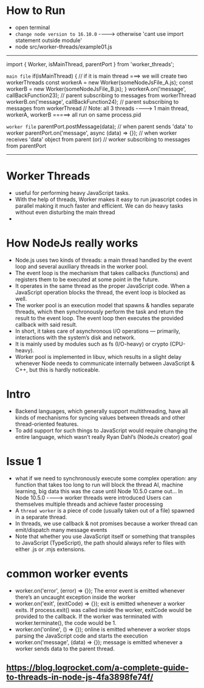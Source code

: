 # How to Run
- open terminal
- `change node version to 16.10.0` ----> otherwise 'cant use import statement outside module'
- node src/worker-threads/example01.js
------------------------------------------------------------------------------------------------------------------------

import { 
    Worker, 
    isMainThread,
    parentPort
} from 'worker_threads';

`main file`
if(isMainThread) {                                                      // if it is main thread ===> we will create two workerThreads
    const workerA = new Worker(someNodeJsFile_A.js);
    const workerB = new Worker(someNodeJsFile_B.js);
}
workerA.on('message', callBackFunction23);                  // parent subscribing to messages from workerThread
workerB.on('message', callBackFunction24);                  // parent subscribing to messages from workerThread
// Note: all 3 threads ----> 1 main thread, workerA, workerB =====> all run on same process.pid

`worker file`
parentPort.postMessage(data);                               // when parent sends 'data' to worker
parentPort.on('message', async (data) => {});               // when worker receives 'data' object from parent (or) 
                                                                // worker subscribing to messages from parentPort

------------------------------------------------------------------------------------------------------------------------
# Worker Threads
- useful for performing heavy JavaScript tasks. 
- With the help of threads, Worker makes it easy to run javascript codes in parallel 
    making it much faster and efficient. 
    We can do heavy tasks without even disturbing the main thread
- 

# How NodeJs really works
- Node.js uses two kinds of threads: 
    a main thread handled by the event loop 
    and several auxiliary threads in the worker pool.
- The event loop is the mechanism that takes callbacks (functions) and registers them to be executed at some point in the future. 
- It operates in the same thread as the proper JavaScript code. 
    When a JavaScript operation blocks the thread, the event loop is blocked as well.
- The worker pool is an execution model that spawns & handles separate threads, 
    which then synchronously perform the task and return the result to the event loop. 
    The event loop then executes the provided callback with said result.
- In short, it takes care of asynchronous I/O operations — primarily, interactions with the system’s disk and network. 
- It is mainly used by modules such as fs (I/O-heavy) or crypto (CPU-heavy). 
- Worker pool is implemented in libuv, 
    which results in a slight delay whenever Node needs to communicate internally between JavaScript & C++, but this is hardly noticeable.

# Intro
- Backend languages, which generally support multithreading, 
    have all kinds of mechanisms for syncing values between threads and other thread-oriented features. 
- To add support for such things to JavaScript would require changing the entire language, 
    which wasn’t really Ryan Dahl’s (NodeJs creator) goal



# Issue 1
- what if we need to synchronously execute some complex operation: 
    any function that takes too long to run will block the thread
    AI, machine learning, big data
    this was the case until Node 10.5.0 came out... In Node 10.5.0 ----> worker threads were introduced
    Users can themselves multiple threads and achieve faster processing
- A `thread worker` is a piece of code (usually taken out of a file) spawned in a separate thread.
- In threads, we use callback & not promises because
    a worker thread can emit/dispatch many message events
- Note that whether you use JavaScript itself or something that transpiles to JavaScript (TypeScript), 
    the path should always refer to files with either .js or .mjs extensions.

# common worker events
- worker.on('error', (error) => {});
    The error event is emitted whenever there’s an uncaught exception inside the worker
- worker.on('exit', (exitCode) => {});
    exit is emitted whenever a worker exits. 
    If process.exit() was called inside the worker, exitCode would be provided to the callback. 
    If the worker was terminated with worker.terminate(), the code would be 1.
- worker.on('online', () => {});
    online is emitted whenever a worker stops parsing the JavaScript code and starts the execution
- worker.on('message', (data) => {});
    message is emitted whenever a worker sends data to the parent thread.

https://blog.logrocket.com/a-complete-guide-to-threads-in-node-js-4fa3898fe74f/
------------------------------------------------------------------------------------------------------------------------





